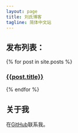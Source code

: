 ```yaml
---
layout: page
title: 刘氏博客
tagline: 简体中文站
---
```



## 发布列表： 
{% for post in site.posts %}
###   [{{post.title}}]({{site.url}}{{post.url}})
{% endfor %}

## 关于我

在[GitHub](https://github.com/jks-liu/jks-liu.github.io)联系我。

